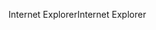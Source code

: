 <span data-ttu-id="0c03d-101">Internet Explorer</span><span class="sxs-lookup"><span data-stu-id="0c03d-101">Internet Explorer</span></span>